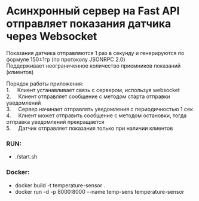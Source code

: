 # Асинхронный сервер на Fast API отправляет показания датчика через Websocket  
Показания датчика отправляются 1 раз в секунду и генерируются по формуле 150±1гр (по протоколу JSONRPC 2.0)  
Поддерживает неограниченное количество приемников показаний (клиентов)


Порядок работы приложения:  
1.     Клиент устанавливает связь с сервером, используя websocket  
2.     Клиент отправляет сообщение с методом старта отправки уведомлений  
3.     Сервер начинает отправлять уведомления с периодичностью 1 сек  
4.     Клиент может отправить сообщение с методом остановки, тогда отправка уведомлений прекращается  
5.     Датчик отправляет показания только при наличии клиентов  

### RUN:
* ./start.sh
### Docker:
* docker build -t temperature-sensor .
* docker run -d -p 8000:8000 --name temp-sens temperature-sensor